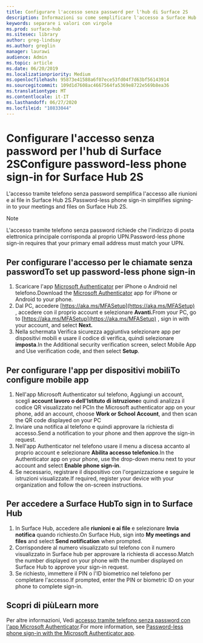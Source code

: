 ```yaml
---
title: Configurare l'accesso senza password per l'hub di Surface 2S
description: Informazioni su come semplificare l'accesso a Surface Hub 2S con l'accesso tramite telefono senza password al dispositivo mobile.
keywords: separare i valori con virgole
ms.prod: surface-hub
ms.sitesec: library
author: greg-lindsay
ms.author: greglin
manager: laurawi
audience: Admin
ms.topic: article
ms.date: 06/20/2019
ms.localizationpriority: Medium
ms.openlocfilehash: 95873e41588a6f07ece53fd04f7d63bf56143914
ms.sourcegitcommit: 109d1d7608ac4667564fa5369e8722e569b8ea36
ms.translationtype: MT
ms.contentlocale: it-IT
ms.lasthandoff: 06/27/2020
ms.locfileid: "10833044"
---
```

# <span data-ttu-id="c8d3a-104">Configurare l'accesso senza password per l'hub di Surface 2S</span><span class="sxs-lookup"><span data-stu-id="c8d3a-104">Configure password-less phone sign-in  for Surface Hub 2S</span></span>

<span data-ttu-id="c8d3a-105">L'accesso tramite telefono senza password semplifica l'accesso alle riunioni e ai file in Surface Hub 2S.</span><span class="sxs-lookup"><span data-stu-id="c8d3a-105">Password-less phone sign-in simplifies signing-in to your meetings and files on Surface Hub 2S.</span></span>

> [!NOTE]
> <span data-ttu-id="c8d3a-106">L'accesso tramite telefono senza password richiede che l'indirizzo di posta elettronica principale corrisponda al proprio UPN.</span><span class="sxs-lookup"><span data-stu-id="c8d3a-106">Password-less phone sign-in requires that your primary email address must match your UPN.</span></span>

## <span data-ttu-id="c8d3a-107">Per configurare l'accesso per le chiamate senza password</span><span class="sxs-lookup"><span data-stu-id="c8d3a-107">To set up password-less phone sign-in</span></span>

1. <span data-ttu-id="c8d3a-108">Scaricare l'app [Microsoft Authenticator](https://www.microsoft.com/account/authenticator) per iPhone o Android nel telefono.</span><span class="sxs-lookup"><span data-stu-id="c8d3a-108">Download the [Microsoft Authenticator](https://www.microsoft.com/account/authenticator) app for iPhone or Android to your phone.</span></span>
2. <span data-ttu-id="c8d3a-109">Dal PC, accedere [https://aka.ms/MFASetup](https://aka.ms/MFASetup) , accedere con il proprio account e selezionare **Avanti.**</span><span class="sxs-lookup"><span data-stu-id="c8d3a-109">From your PC, go to [https://aka.ms/MFASetup](https://aka.ms/MFASetup) , sign in with your account, and select **Next.**</span></span>
3. <span data-ttu-id="c8d3a-110">Nella schermata Verifica sicurezza aggiuntiva selezionare app per dispositivi mobili e usare il codice di verifica, quindi selezionare **imposta**.</span><span class="sxs-lookup"><span data-stu-id="c8d3a-110">In the Additional security verification screen, select Mobile App and Use verification code, and then select **Setup**.</span></span>

## <span data-ttu-id="c8d3a-111">Per configurare l'app per dispositivi mobili</span><span class="sxs-lookup"><span data-stu-id="c8d3a-111">To configure mobile app</span></span>

1. <span data-ttu-id="c8d3a-112">Nell'app Microsoft Authenticator sul telefono, Aggiungi un account, scegli **account lavoro o dell'Istituto di istruzione**e quindi analizza il codice QR visualizzato nel PC</span><span class="sxs-lookup"><span data-stu-id="c8d3a-112">In the Microsoft authenticator app on your phone, add an account, choose **Work or School Account**, and then scan the QR code displayed on your PC</span></span>
2. <span data-ttu-id="c8d3a-113">Inviare una notifica al telefono e quindi approvare la richiesta di accesso.</span><span class="sxs-lookup"><span data-stu-id="c8d3a-113">Send a notification to your phone and then approve the sign-in request.</span></span>
3. <span data-ttu-id="c8d3a-114">Nell'app Authenticator nel telefono usare il menu a discesa accanto al proprio account e selezionare **Abilita accesso telefonico**.</span><span class="sxs-lookup"><span data-stu-id="c8d3a-114">In the Authenticator app on your phone, use the drop-down menu next to your account and select **Enable phone sign-in**.</span></span>
4. <span data-ttu-id="c8d3a-115">Se necessario, registrare il dispositivo con l'organizzazione e seguire le istruzioni visualizzate.</span><span class="sxs-lookup"><span data-stu-id="c8d3a-115">If required, register your device with your organization and follow the on-screen instructions.</span></span>

## <span data-ttu-id="c8d3a-116">Per accedere a Surface Hub</span><span class="sxs-lookup"><span data-stu-id="c8d3a-116">To sign in to Surface Hub</span></span>

1. <span data-ttu-id="c8d3a-117">In Surface Hub, accedere alle **riunioni e ai file** e selezionare **Invia notifica** quando richiesto.</span><span class="sxs-lookup"><span data-stu-id="c8d3a-117">On Surface Hub, sign into **My meetings and files** and select **Send notification** when prompted.</span></span>
2. <span data-ttu-id="c8d3a-118">Corrispondere al numero visualizzato sul telefono con il numero visualizzato in Surface hub per approvare la richiesta di accesso.</span><span class="sxs-lookup"><span data-stu-id="c8d3a-118">Match the number displayed on your phone with the number displayed on Surface Hub to approve your sign-in request.</span></span>
3. <span data-ttu-id="c8d3a-119">Se richiesto, immettere il PIN o l'ID biometrico nel telefono per completare l'accesso.</span><span class="sxs-lookup"><span data-stu-id="c8d3a-119">If prompted, enter the PIN or biometric ID on your phone to complete sign-in.</span></span>

## <span data-ttu-id="c8d3a-120">Scopri di più</span><span class="sxs-lookup"><span data-stu-id="c8d3a-120">Learn more</span></span>
<span data-ttu-id="c8d3a-121">Per altre informazioni, Vedi [accesso tramite telefono senza password con l'app Microsoft Authenticator](https://docs.microsoft.com/azure/active-directory/authentication/howto-authentication-phone-sign-in).</span><span class="sxs-lookup"><span data-stu-id="c8d3a-121">For more information, see [Password-less phone sign-in with the Microsoft Authenticator app](https://docs.microsoft.com/azure/active-directory/authentication/howto-authentication-phone-sign-in).</span></span>
